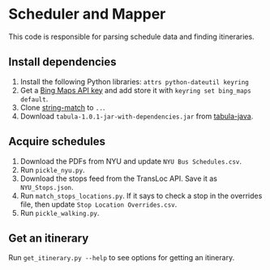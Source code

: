 # Scheduler and Mapper
This code is responsible for parsing schedule data and finding itineraries.

## Install dependencies
1. Install the following Python libraries: `attrs python-dateutil keyring`
2. Get a [Bing Maps API key](https://msdn.microsoft.com/library/ff428642.aspx)
   and add store it with `keyring set bing_maps default`.
3. Clone [string-match](https://github.com/itineraries/string-match) to `..`.
4. Download `tabula-1.0.1-jar-with-dependencies.jar` from
   [tabula-java](https://github.com/tabulapdf/tabula-java/releases).

## Acquire schedules
1. Download the PDFs from NYU and update `NYU Bus Schedules.csv`.
2. Run `pickle_nyu.py`.
3. Download the stops feed from the TransLoc API. Save it as `NYU_Stops.json`.
4. Run `match_stops_locations.py`. If it says to check a stop in the overrides
   file, then update `Stop Location Overrides.csv`.
5. Run `pickle_walking.py`.

## Get an itinerary
Run `get_itinerary.py --help` to see options for getting an itinerary.
